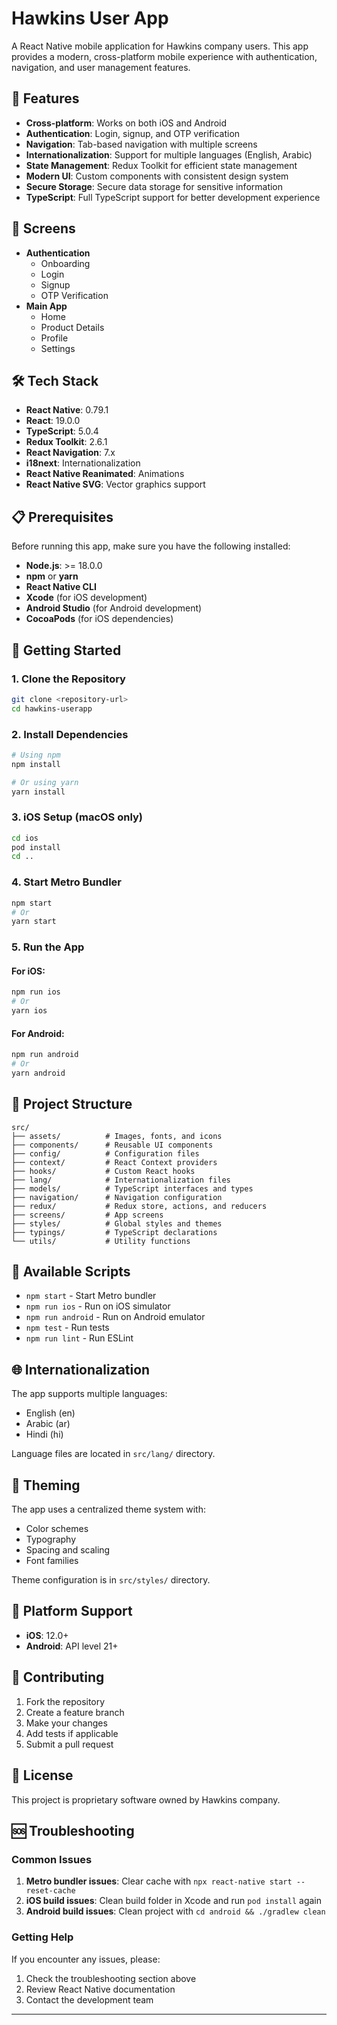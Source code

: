 # Hawkins User App

A React Native mobile application for Hawkins company users. This app provides a modern, cross-platform mobile experience with authentication, navigation, and user management features.

## 🚀 Features

- **Cross-platform**: Works on both iOS and Android
- **Authentication**: Login, signup, and OTP verification
- **Navigation**: Tab-based navigation with multiple screens
- **Internationalization**: Support for multiple languages (English, Arabic)
- **State Management**: Redux Toolkit for efficient state management
- **Modern UI**: Custom components with consistent design system
- **Secure Storage**: Secure data storage for sensitive information
- **TypeScript**: Full TypeScript support for better development experience

## 📱 Screens

- **Authentication**
  - Onboarding
  - Login
  - Signup
  - OTP Verification
- **Main App**
  - Home
  - Product Details
  - Profile
  - Settings

## 🛠 Tech Stack

- **React Native**: 0.79.1
- **React**: 19.0.0
- **TypeScript**: 5.0.4
- **Redux Toolkit**: 2.6.1
- **React Navigation**: 7.x
- **i18next**: Internationalization
- **React Native Reanimated**: Animations
- **React Native SVG**: Vector graphics support

## 📋 Prerequisites

Before running this app, make sure you have the following installed:

- **Node.js**: >= 18.0.0
- **npm** or **yarn**
- **React Native CLI**
- **Xcode** (for iOS development)
- **Android Studio** (for Android development)
- **CocoaPods** (for iOS dependencies)

## 🚀 Getting Started

### 1. Clone the Repository

```bash
git clone <repository-url>
cd hawkins-userapp
```

### 2. Install Dependencies

```bash
# Using npm
npm install

# Or using yarn
yarn install
```

### 3. iOS Setup (macOS only)

```bash
cd ios
pod install
cd ..
```

### 4. Start Metro Bundler

```bash
npm start
# Or
yarn start
```

### 5. Run the App

#### For iOS:
```bash
npm run ios
# Or
yarn ios
```

#### For Android:
```bash
npm run android
# Or
yarn android
```

## 📁 Project Structure

```
src/
├── assets/          # Images, fonts, and icons
├── components/      # Reusable UI components
├── config/          # Configuration files
├── context/         # React Context providers
├── hooks/           # Custom React hooks
├── lang/            # Internationalization files
├── models/          # TypeScript interfaces and types
├── navigation/      # Navigation configuration
├── redux/           # Redux store, actions, and reducers
├── screens/         # App screens
├── styles/          # Global styles and themes
├── typings/         # TypeScript declarations
└── utils/           # Utility functions
```

## 🔧 Available Scripts

- `npm start` - Start Metro bundler
- `npm run ios` - Run on iOS simulator
- `npm run android` - Run on Android emulator
- `npm test` - Run tests
- `npm run lint` - Run ESLint

## 🌐 Internationalization

The app supports multiple languages:
- English (en)
- Arabic (ar)
- Hindi (hi)

Language files are located in `src/lang/` directory.

## 🎨 Theming

The app uses a centralized theme system with:
- Color schemes
- Typography
- Spacing and scaling
- Font families

Theme configuration is in `src/styles/` directory.

## 📱 Platform Support

- **iOS**: 12.0+
- **Android**: API level 21+

## 🤝 Contributing

1. Fork the repository
2. Create a feature branch
3. Make your changes
4. Add tests if applicable
5. Submit a pull request

## 📄 License

This project is proprietary software owned by Hawkins company.

## 🆘 Troubleshooting

### Common Issues

1. **Metro bundler issues**: Clear cache with `npx react-native start --reset-cache`
2. **iOS build issues**: Clean build folder in Xcode and run `pod install` again
3. **Android build issues**: Clean project with `cd android && ./gradlew clean`

### Getting Help

If you encounter any issues, please:
1. Check the troubleshooting section above
2. Review React Native documentation
3. Contact the development team

---
